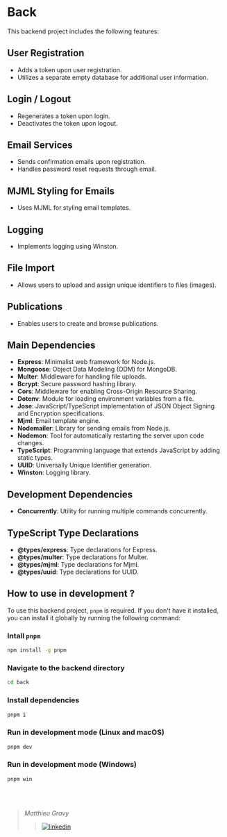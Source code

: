 # Back

This backend project includes the following features:

## User Registration

- Adds a token upon user registration.
- Utilizes a separate empty database for additional user information.

## Login / Logout

- Regenerates a token upon login.
- Deactivates the token upon logout.

## Email Services

- Sends confirmation emails upon registration.
- Handles password reset requests through email.

## MJML Styling for Emails

- Uses MJML for styling email templates.

## Logging

- Implements logging using Winston.

## File Import

- Allows users to upload and assign unique identifiers to files (images).

## Publications

- Enables users to create and browse publications.

## Main Dependencies

- **Express**: Minimalist web framework for Node.js.
- **Mongoose**: Object Data Modeling (ODM) for MongoDB.
- **Multer**: Middleware for handling file uploads.
- **Bcrypt**: Secure password hashing library.
- **Cors**: Middleware for enabling Cross-Origin Resource Sharing.
- **Dotenv**: Module for loading environment variables from a file.
- **Jose**: JavaScript/TypeScript implementation of JSON Object Signing and Encryption specifications.
- **Mjml**: Email template engine.
- **Nodemailer**: Library for sending emails from Node.js.
- **Nodemon**: Tool for automatically restarting the server upon code changes.
- **TypeScript**: Programming language that extends JavaScript by adding static types.
- **UUID**: Universally Unique Identifier generation.
- **Winston**: Logging library.

## Development Dependencies

- **Concurrently**: Utility for running multiple commands concurrently.

## TypeScript Type Declarations

- **@types/express**: Type declarations for Express.
- **@types/multer**: Type declarations for Multer.
- **@types/mjml**: Type declarations for Mjml.
- **@types/uuid**: Type declarations for UUID.

## How to use in development ?

To use this backend project, `pnpm` is required. If you don't have it installed, you can install it globally by running the following command:

### Intall `pnpm`

```bash
npm install -g pnpm
```

### Navigate to the backend directory

```bash
cd back
```

### Install dependencies

```bash
pnpm i
```

### Run in development mode (Linux and macOS)

```bash
pnpm dev
```

### Run in development mode (Windows)

```bash
pnpm win
```

<br />
<br />

> _Matthieu Gravy_
>
> > <a href="https://www.linkedin.com/in/matthieugravy/"><img src="https://img.shields.io/badge/LinkedIn-0077B5?style=for-the-badge&logo=linkedin&logoColor=white" alt="linkedin" title="linkedin"/></a>
